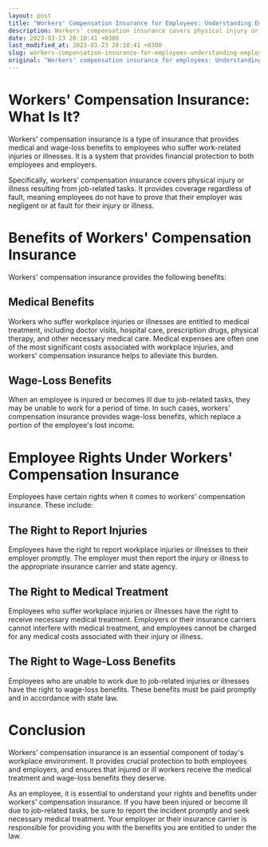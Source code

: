 ```yaml
---
layout: post
title: "Workers' Compensation Insurance for Employees: Understanding Employee Rights and Benefits"
description: Workers' compensation insurance covers physical injury or illness resulting from job-related tasks. This article explores the rights and benefits of employees under workers' compensation insurance.
date: 2023-03-23 20:10:41 +0300
last_modified_at: 2023-03-23 20:10:41 +0300
slug: workers-compensation-insurance-for-employees-understanding-employee-rights-and-benefits
original: "Workers' compensation insurance for employees: Understanding employee rights and benefits."
---
```

# Workers' Compensation Insurance: What Is It?

Workers' compensation insurance is a type of insurance that provides medical and wage-loss benefits to employees who suffer work-related injuries or illnesses. It is a system that provides financial protection to both employees and employers.

Specifically, workers' compensation insurance covers physical injury or illness resulting from job-related tasks. It provides coverage regardless of fault, meaning employees do not have to prove that their employer was negligent or at fault for their injury or illness.

# Benefits of Workers' Compensation Insurance

Workers' compensation insurance provides the following benefits:

## Medical Benefits

Workers who suffer workplace injuries or illnesses are entitled to medical treatment, including doctor visits, hospital care, prescription drugs, physical therapy, and other necessary medical care. Medical expenses are often one of the most significant costs associated with workplace injuries, and workers' compensation insurance helps to alleviate this burden.

## Wage-Loss Benefits

When an employee is injured or becomes ill due to job-related tasks, they may be unable to work for a period of time. In such cases, workers' compensation insurance provides wage-loss benefits, which replace a portion of the employee's lost income.

# Employee Rights Under Workers' Compensation Insurance

Employees have certain rights when it comes to workers' compensation insurance. These include:

## The Right to Report Injuries

Employees have the right to report workplace injuries or illnesses to their employer promptly. The employer must then report the injury or illness to the appropriate insurance carrier and state agency.

## The Right to Medical Treatment

Employees who suffer workplace injuries or illnesses have the right to receive necessary medical treatment. Employers or their insurance carriers cannot interfere with medical treatment, and employees cannot be charged for any medical costs associated with their injury or illness.

## The Right to Wage-Loss Benefits

Employees who are unable to work due to job-related injuries or illnesses have the right to wage-loss benefits. These benefits must be paid promptly and in accordance with state law.

# Conclusion

Workers' compensation insurance is an essential component of today's workplace environment. It provides crucial protection to both employees and employers, and ensures that injured or ill workers receive the medical treatment and wage-loss benefits they deserve.

As an employee, it is essential to understand your rights and benefits under workers' compensation insurance. If you have been injured or become ill due to job-related tasks, be sure to report the incident promptly and seek necessary medical treatment. Your employer or their insurance carrier is responsible for providing you with the benefits you are entitled to under the law.